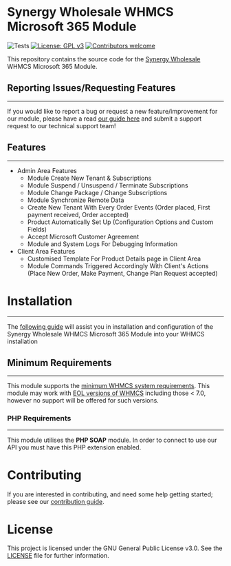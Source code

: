 # Synergy Wholesale WHMCS Microsoft 365 Module

![Tests](https://github.com/synergywholesale/whmcs-microsoft365-module/workflows/Tests/badge.svg?branch=master&event=push)
[![License: GPL v3](https://img.shields.io/badge/License-GPLv3-blue.svg)](LICENSE)
[![Contributors welcome](https://img.shields.io/badge/Contributors-welcome-brightgreen.svg)](https://github.com/synergywholesale/whmcs-microsoft365-module/blob/master/CONTRIBUTING.md)

This repository contains the source code for the [Synergy Wholesale](https://synergywholesale.com/) WHMCS Microsoft 365 Module.

## Reporting Issues/Requesting Features
---
If you would like to report a bug or request a new feature/improvement for our module, please have a read [our guide here](https://synergywholesale.com/faq/category/api-whmcs-modules/bug-reporting-feature-requesting/) and submit a support request to our technical support team!

## Features
---
- Admin Area Features
  - Module Create New Tenant & Subscriptions
  - Module Suspend / Unsuspend / Terminate Subscriptions
  - Module Change Package / Change Subscriptions
  - Module Synchronize Remote Data
  - Create New Tenant With Every Order Events (Order placed, First payment received, Order accepted)
  - Product Automatically Set Up (Configuration Options and Custom Fields)
  - Accept Microsoft Customer Agreement
  - Module and System Logs For Debugging Information
- Client Area Features
  - Customised Template For Product Details page in Client Area
  - Module Commands Triggered Accordingly With Client's Actions (Place New Order, Make Payment, Change Plan Request accepted)

# Installation
---
The [following guide](https://synergywholesale.com/faq/article/setting-up-microsoft-365-products-with-synergy-wholesales-whmcs-module/) will assist you in installation and configuration of the Synergy Wholesale WHMCS Microsoft 365 Module into your WHMCS installation

## Minimum Requirements
---
This module supports the [minimum WHMCS system requirements](https://docs.whmcs.com/System_Requirements). This module may work with [EOL versions of WHMCS](https://docs.whmcs.com/Long_Term_Support#WHMCS_Version_.26_LTS_Schedule) including those < 7.0, however no support will be offered for such versions.

### PHP Requirements
---
This module utilises the **PHP SOAP** module. In order to connect to use our API you must have this PHP extension enabled.


# Contributing
If you are interested in contributing, and need some help getting started; please see our [contribution guide](CONTRIBUTING.md).

# License
This project is licensed under the GNU General Public License v3.0. See the [LICENSE](LICENSE) file for further information.
